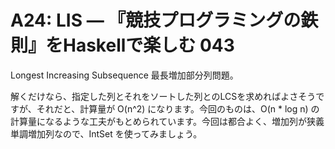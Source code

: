 # A24: LIS — 『競技プログラミングの鉄則』をHaskellで楽しむ 043

Longest Increasing Subsequence 最長増加部分列問題。

解くだけなら、指定した列とそれをソートした列とのLCSを求めればよさそうですが、それだと、計算量が O(n^2) になります。今回のものは、O(n * log n) の計算量になるような工夫がもとめられています。今回は都合よく、増加列が狭義単調増加列なので、IntSet を使ってみましょう。
